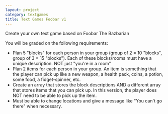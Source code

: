 ```yaml
---
layout: project
category: textgames
title: Text Games Foobar v1
---
```

Create your own text game based on Foobar The Bazbarian

You will be graded on the following requirements:

* Plan 5 "blocks" for each person in your group (group of 2 = 10 "blocks", group of 3 = 15 "blocks"). Each of these blocks/rooms must have a unique description. NOT just "you're in a room"
* Plan 2 items for each person in your group. An item is something that the player can pick up like a new weapon, a health pack, coins, a potion, some food, a fidget-spinner, etc.
* Create an array that stores the block descriptions AND a different array that stores items that you can pick up. In this version, the player does NOT need to be able to pick up the item.
* Must be able to change locations and give a message like "You can't go there" when necessary.
